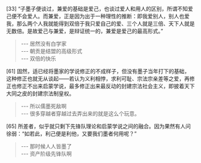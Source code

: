 
[33] “子墨子便谈过，兼爱的基础是爱己，也谈过爱人和用人的区别，所谓不知爱己便不会爱人。而兼爱，正是因为出于一种理性的推断：即我爱别人，别人也爱我，那么两个人我就能得到双倍于我只爱自己的爱、三个人就是三倍、天下人就是无数倍。是故爱己与兼爱，是辩证统一的，兼爱是爱己的最高形式。”
>--- 居然没有白学家<br>
>--- 朝贡是结盟的高级形式<br>
>--- 双倍的快乐<br>

[61] 固然，适已经将墨家的学说修正的不成样子，但没有墨子当年打下的基础，这种修正也就无从谈起——若认为义利相悖，求利可耻、宗法宗亲差等之爱，再修正也修正不出来启蒙学说，最多修正出来最反动的封建宗法社会主义，即披着天下大同之皮的封建宗法制皇权。
>--- 所以儒墨死敌啊<br>
>--- 很多穿越者穿越过去弄出来的就是这么个玩意。<br>

[65] 所差者，似乎就只剩下先锋队理论和启蒙学说之间的融合。因为果然有人问徐弱：“如若此，利己便是利他，又要我们墨者何用呢？”
>--- 那时候人人皆墨了<br>
>--- 资产阶级先锋队啊<br>
